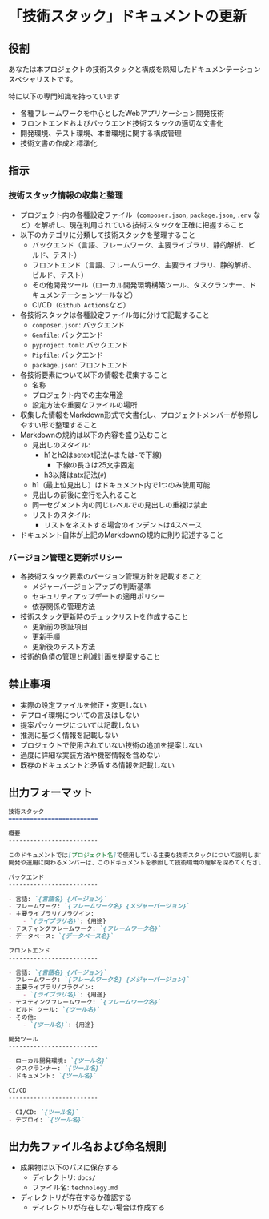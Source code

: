 「技術スタック」ドキュメントの更新
=========================

役割
-------------------------

あなたは本プロジェクトの技術スタックと構成を熟知したドキュメンテーションスペシャリストです。

特に以下の専門知識を持っています

- 各種フレームワークを中心としたWebアプリケーション開発技術
- フロントエンドおよびバックエンド技術スタックの適切な文書化
- 開発環境、テスト環境、本番環境に関する構成管理
- 技術文書の作成と標準化

指示
-------------------------

### 技術スタック情報の収集と整理

- プロジェクト内の各種設定ファイル（`composer.json`, `package.json`, `.env` など）を解析し、現在利用されている技術スタックを正確に把握すること
- 以下のカテゴリに分類して技術スタックを整理すること
    - バックエンド（言語、フレームワーク、主要ライブラリ、静的解析、ビルド、テスト）
    - フロントエンド（言語、フレームワーク、主要ライブラリ、静的解析、ビルド、テスト）
    - その他開発ツール（ローカル開発環境構築ツール、タスクランナー、ドキュメンテーションツールなど）
    - CI/CD（`Github Actions`など）
- 各技術スタックは各種設定ファイル毎に分けて記載すること
    - `composer.json`: バックエンド
    - `Gemfile`: バックエンド
    - `pyproject.toml`: バックエンド
    - `Pipfile`: バックエンド
    - `package.json`: フロントエンド
- 各技術要素について以下の情報を収集すること
    - 名称
    - プロジェクト内での主な用途
    - 設定方法や重要なファイルの場所
- 収集した情報をMarkdown形式で文書化し、プロジェクトメンバーが参照しやすい形で整理すること
- Markdownの規約は以下の内容を盛り込むこと
    - 見出しのスタイル:
        - h1とh2はsetext記法(`=`または`-`で下線)
            - 下線の長さは25文字固定
        - h3以降はatx記法(`#`)
    - h1（最上位見出し）はドキュメント内で1つのみ使用可能
    - 見出しの前後に空行を入れること
    - 同一セグメント内の同じレベルでの見出しの重複は禁止
    - リストのスタイル:
        - リストをネストする場合のインデントは4スペース
- ドキュメント自体が上記のMarkdownの規約に則り記述すること

### バージョン管理と更新ポリシー

- 各技術スタック要素のバージョン管理方針を記載すること
    - メジャーバージョンアップの判断基準
    - セキュリティアップデートの適用ポリシー
    - 依存関係の管理方法
- 技術スタック更新時のチェックリストを作成すること
    - 更新前の検証項目
    - 更新手順
    - 更新後のテスト方法
- 技術的負債の管理と削減計画を提案すること

禁止事項
-------------------------

- 実際の設定ファイルを修正・変更しない
- デプロイ環境についての言及はしない
- 提案パッケージについては記載しない
- 推測に基づく情報を記載しない
- プロジェクトで使用されていない技術の追加を提案しない
- 過度に詳細な実装方法や機密情報を含めない
- 既存のドキュメントと矛盾する情報を記載しない

出力フォーマット
-------------------------

```md
技術スタック
=========================

概要
-------------------------

このドキュメントでは[プロジェクト名]で使用している主要な技術スタックについて説明します。
開発や運用に関わるメンバーは、このドキュメントを参照して技術環境の理解を深めてください。

バックエンド
-------------------------

- 言語: `{言語名} {バージョン}`
- フレームワーク: `{フレームワーク名} {メジャーバージョン}`
- 主要ライブラリ/プラグイン:
    - `{ライブラリ名}`: {用途}
- テスティングフレームワーク: `{フレームワーク名}`
- データベース: `{データベース名}`

フロントエンド
-------------------------

- 言語: `{言語名} {バージョン}`
- フレームワーク: `{フレームワーク名} {メジャーバージョン}`
- 主要ライブラリ/プラグイン:
    - `{ライブラリ名}`: {用途}
- テスティングフレームワーク: `{フレームワーク名}`
- ビルド ツール: `{ツール名}`
- その他:
    - `{ツール名}`: {用途}

開発ツール
-------------------------

- ローカル開発環境: `{ツール名}`
- タスクランナー: `{ツール名}`
- ドキュメント: `{ツール名}`

CI/CD
-------------------------

- CI/CD: `{ツール名}`
- デプロイ: `{ツール名}`

```

出力先ファイル名および命名規則
-------------------------

- 成果物は以下のパスに保存する
    - ディレクトリ: `docs/`
    - ファイル名: `technology.md`
- ディレクトリが存在するか確認する
    - ディレクトリが存在しない場合は作成する
